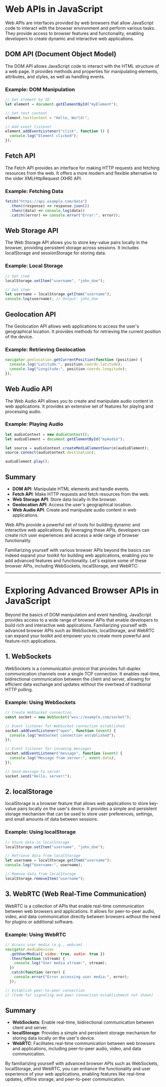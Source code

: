 # Web APIs in JavaScript

Web APIs are interfaces provided by web browsers that allow JavaScript code to interact with the browser environment and perform various tasks. They provide access to browser features and functionality, enabling developers to create dynamic and interactive web applications.

## DOM API (Document Object Model)

The DOM API allows JavaScript code to interact with the HTML structure of a web page. It provides methods and properties for manipulating elements, attributes, and styles, as well as handling events.

### Example: DOM Manipulation

```javascript
// Get element by ID
let element = document.getElementById("myElement");

// Set text content
element.textContent = "Hello, World!";

// Add event listener
element.addEventListener("click", function () {
  console.log("Element clicked");
});
```

## Fetch API

The Fetch API provides an interface for making HTTP requests and fetching resources from the web. It offers a more modern and flexible alternative to the older XMLHttpRequest (XHR) API.

### Example: Fetching Data

```javascript
fetch("https://api.example.com/data")
  .then((response) => response.json())
  .then((data) => console.log(data))
  .catch((error) => console.error("Error:", error));
```

## Web Storage API

The Web Storage API allows you to store key-value pairs locally in the browser, providing persistent storage across sessions. It includes localStorage and sessionStorage for storing data.

### Example: Local Storage

```javascript
// Set item
localStorage.setItem("username", "john_doe");

// Get item
let username = localStorage.getItem("username");
console.log(username); // Output: john_doe
```

## Geolocation API

The Geolocation API allows web applications to access the user's geographical location. It provides methods for retrieving the current position of the device.

### Example: Retrieving Geolocation

```javascript
navigator.geolocation.getCurrentPosition(function (position) {
  console.log("Latitude:", position.coords.latitude);
  console.log("Longitude:", position.coords.longitude);
});
```

## Web Audio API

The Web Audio API allows you to create and manipulate audio content in web applications. It provides an extensive set of features for playing and processing audio.

### Example: Playing Audio

```javascript
let audioContext = new AudioContext();
let audioElement = document.getElementById("myAudio");

let source = audioContext.createMediaElementSource(audioElement);
source.connect(audioContext.destination);

audioElement.play();
```

## Summary

- **DOM API**: Manipulate HTML elements and handle events.
- **Fetch API**: Make HTTP requests and fetch resources from the web.
- **Web Storage API**: Store data locally in the browser.
- **Geolocation API**: Access the user's geographical location.
- **Web Audio API**: Create and manipulate audio content in web applications.

Web APIs provide a powerful set of tools for building dynamic and interactive web applications. By leveraging these APIs, developers can create rich user experiences and access a wide range of browser functionality.

Familiarizing yourself with various browser APIs beyond the basics can indeed expand your toolkit for building web applications, enabling you to add advanced features and functionality. Let's explore some of these browser APIs, including WebSockets, localStorage, and WebRTC:

---

# Exploring Advanced Browser APIs in JavaScript

Beyond the basics of DOM manipulation and event handling, JavaScript provides access to a wide range of browser APIs that enable developers to build rich and interactive web applications. Familiarizing yourself with advanced browser APIs such as WebSockets, localStorage, and WebRTC can expand your toolkit and empower you to create more powerful and feature-rich applications.

## 1. WebSockets

WebSockets is a communication protocol that provides full-duplex communication channels over a single TCP connection. It enables real-time, bidirectional communication between the client and server, allowing for efficient data exchange and updates without the overhead of traditional HTTP polling.

### Example: Using WebSockets

```javascript
// Create WebSocket connection
const socket = new WebSocket("wss://example.com/socket");

// Event listener for WebSocket connection established
socket.addEventListener("open", function (event) {
  console.log("WebSocket connection established");
});

// Event listener for incoming messages
socket.addEventListener("message", function (event) {
  console.log("Message from server:", event.data);
});

// Send message to server
socket.send("Hello, server!");
```

## 2. localStorage

localStorage is a browser feature that allows web applications to store key-value pairs locally on the user's device. It provides a simple and persistent storage mechanism that can be used to store user preferences, settings, and small amounts of data between sessions.

### Example: Using localStorage

```javascript
// Store data in localStorage
localStorage.setItem("username", "john_doe");

// Retrieve data from localStorage
let username = localStorage.getItem("username");
console.log("Username:", username);

// Remove data from localStorage
localStorage.removeItem("username");
```

## 3. WebRTC (Web Real-Time Communication)

WebRTC is a collection of APIs that enable real-time communication between web browsers and applications. It allows for peer-to-peer audio, video, and data communication directly between browsers without the need for plugins or additional software.

### Example: Using WebRTC

```javascript
// Access user media (e.g., webcam)
navigator.mediaDevices
  .getUserMedia({ video: true, audio: true })
  .then(function (stream) {
    console.log("User media stream:", stream);
  })
  .catch(function (error) {
    console.error("Error accessing user media:", error);
  });

// Establish peer-to-peer connection
// (Code for signaling and peer connection establishment not shown)
```

## Summary

- **WebSockets**: Enable real-time, bidirectional communication between client and server.
- **localStorage**: Provides a simple and persistent storage mechanism for storing data locally on the user's device.
- **WebRTC**: Facilitates real-time communication between web browsers and applications, including peer-to-peer audio, video, and data communication.

By familiarizing yourself with advanced browser APIs such as WebSockets, localStorage, and WebRTC, you can enhance the functionality and user experience of your web applications, enabling features like real-time updates, offline storage, and peer-to-peer communication.
